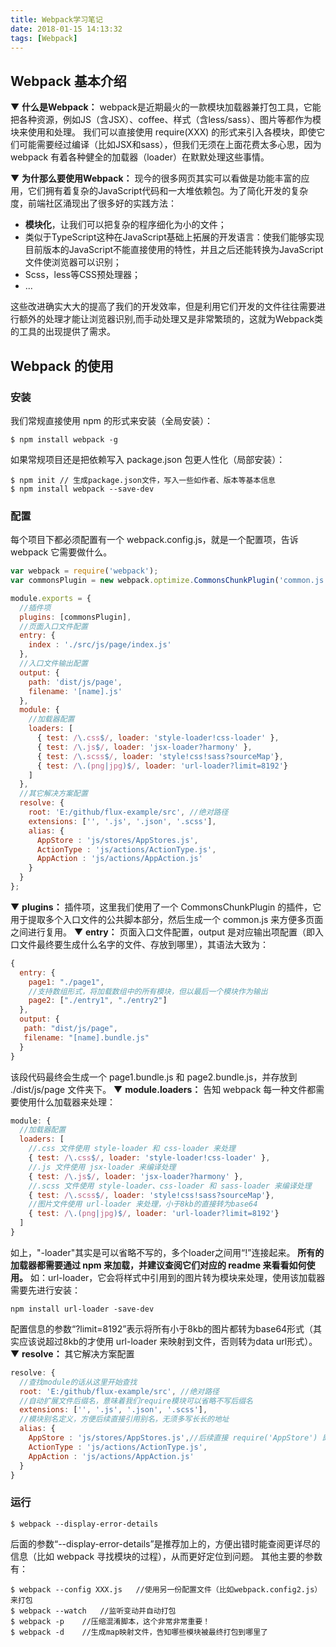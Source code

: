 ```yaml
---
title: Webpack学习笔记
date: 2018-01-15 14:13:32
tags: [Webpack]
---
```

## Webpack 基本介绍

▼ **什么是Webpack：**
webpack是近期最火的一款模块加载器兼打包工具，它能把各种资源，例如JS（含JSX）、coffee、样式（含less/sass）、图片等都作为模块来使用和处理。
我们可以直接使用 require(XXX) 的形式来引入各模块，即使它们可能需要经过编译（比如JSX和sass），但我们无须在上面花费太多心思，因为 webpack 有着各种健全的加载器（loader）在默默处理这些事情。

▼ **为什那么要使用Webpack：**
现今的很多网页其实可以看做是功能丰富的应用，它们拥有着复杂的JavaScript代码和一大堆依赖包。为了简化开发的复杂度，前端社区涌现出了很多好的实践方法：
* **模块化**，让我们可以把复杂的程序细化为小的文件；
* 类似于TypeScript这种在JavaScript基础上拓展的开发语言：使我们能够实现目前版本的JavaScript不能直接使用的特性，并且之后还能转换为JavaScript文件使浏览器可以识别；
* Scss，less等CSS预处理器；
* ...

这些改进确实大大的提高了我们的开发效率，但是利用它们开发的文件往往需要进行额外的处理才能让浏览器识别,而手动处理又是非常繁琐的，这就为Webpack类的工具的出现提供了需求。

## Webpack 的使用

### 安装
我们常规直接使用 npm 的形式来安装（全局安装）：
```
$ npm install webpack -g
```
如果常规项目还是把依赖写入 package.json 包更人性化（局部安装）：
```
$ npm init // 生成package.json文件，写入一些如作者、版本等基本信息
$ npm install webpack --save-dev
```

### 配置
每个项目下都必须配置有一个 webpack.config.js，就是一个配置项，告诉 webpack 它需要做什么。
```js
var webpack = require('webpack');
var commonsPlugin = new webpack.optimize.CommonsChunkPlugin('common.js');

module.exports = {
  //插件项
  plugins: [commonsPlugin],
  //页面入口文件配置
  entry: {
    index : './src/js/page/index.js'
  },
  //入口文件输出配置
  output: {
    path: 'dist/js/page',
    filename: '[name].js'
  },
  module: {
    //加载器配置
    loaders: [
      { test: /\.css$/, loader: 'style-loader!css-loader' },
      { test: /\.js$/, loader: 'jsx-loader?harmony' },
      { test: /\.scss$/, loader: 'style!css!sass?sourceMap'},
      { test: /\.(png|jpg)$/, loader: 'url-loader?limit=8192'}
    ]
  },
  //其它解决方案配置
  resolve: {
    root: 'E:/github/flux-example/src', //绝对路径
    extensions: ['', '.js', '.json', '.scss'],
    alias: {
      AppStore : 'js/stores/AppStores.js',
      ActionType : 'js/actions/ActionType.js',
      AppAction : 'js/actions/AppAction.js'
    }
  }
};
```
▼ **plugins：**
插件项，这里我们使用了一个 CommonsChunkPlugin 的插件，它用于提取多个入口文件的公共脚本部分，然后生成一个 common.js 来方便多页面之间进行复用。
▼ **entry：**
页面入口文件配置，output 是对应输出项配置（即入口文件最终要生成什么名字的文件、存放到哪里），其语法大致为：
```js
{
  entry: {
    page1: "./page1",
    //支持数组形式，将加载数组中的所有模块，但以最后一个模块作为输出
    page2: ["./entry1", "./entry2"]
  },
  output: {
   path: "dist/js/page",
   filename: "[name].bundle.js"
  }
}
```
该段代码最终会生成一个 page1.bundle.js 和 page2.bundle.js，并存放到 ./dist/js/page 文件夹下。
▼ **module.loaders：**
告知 webpack 每一种文件都需要使用什么加载器来处理：
```js
module: {
  //加载器配置
  loaders: [
    //.css 文件使用 style-loader 和 css-loader 来处理
    { test: /\.css$/, loader: 'style-loader!css-loader' },
    //.js 文件使用 jsx-loader 来编译处理
    { test: /\.js$/, loader: 'jsx-loader?harmony' },
    //.scss 文件使用 style-loader、css-loader 和 sass-loader 来编译处理
    { test: /\.scss$/, loader: 'style!css!sass?sourceMap'},
    //图片文件使用 url-loader 来处理，小于8kb的直接转为base64
    { test: /\.(png|jpg)$/, loader: 'url-loader?limit=8192'}
  ]
}
```
如上，"-loader"其实是可以省略不写的，多个loader之间用“!”连接起来。
**所有的加载器都需要通过 npm 来加载，并建议查阅它们对应的 readme 来看看如何使用。**
如：url-loader，它会将样式中引用到的图片转为模块来处理，使用该加载器需要先进行安装：
```
npm install url-loader -save-dev
```
配置信息的参数“?limit=8192”表示将所有小于8kb的图片都转为base64形式（其实应该说超过8kb的才使用 url-loader 来映射到文件，否则转为data url形式）。
▼ **resolve：**
其它解决方案配置
```js
resolve: {
  //查找module的话从这里开始查找
  root: 'E:/github/flux-example/src', //绝对路径
  //自动扩展文件后缀名，意味着我们require模块可以省略不写后缀名
  extensions: ['', '.js', '.json', '.scss'],
  //模块别名定义，方便后续直接引用别名，无须多写长长的地址
  alias: {
    AppStore : 'js/stores/AppStores.js',//后续直接 require('AppStore') 即可
    ActionType : 'js/actions/ActionType.js',
    AppAction : 'js/actions/AppAction.js'
  }
}
```
### 运行

```
$ webpack --display-error-details
```
后面的参数“--display-error-details”是推荐加上的，方便出错时能查阅更详尽的信息（比如 webpack 寻找模块的过程），从而更好定位到问题。
其他主要的参数有：
```
$ webpack --config XXX.js   //使用另一份配置文件（比如webpack.config2.js）来打包
$ webpack --watch   //监听变动并自动打包
$ webpack -p    //压缩混淆脚本，这个非常非常重要！
$ webpack -d    //生成map映射文件，告知哪些模块被最终打包到哪里了
```

